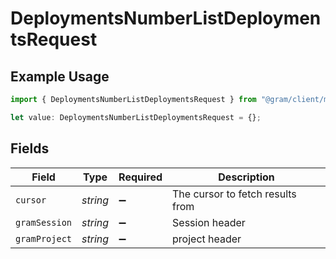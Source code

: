 # DeploymentsNumberListDeploymentsRequest

## Example Usage

```typescript
import { DeploymentsNumberListDeploymentsRequest } from "@gram/client/models/operations";

let value: DeploymentsNumberListDeploymentsRequest = {};
```

## Fields

| Field                            | Type                             | Required                         | Description                      |
| -------------------------------- | -------------------------------- | -------------------------------- | -------------------------------- |
| `cursor`                         | *string*                         | :heavy_minus_sign:               | The cursor to fetch results from |
| `gramSession`                    | *string*                         | :heavy_minus_sign:               | Session header                   |
| `gramProject`                    | *string*                         | :heavy_minus_sign:               | project header                   |